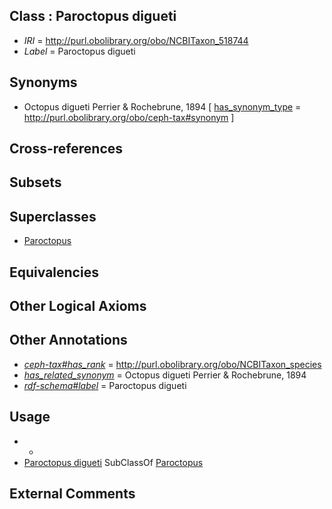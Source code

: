 
## Class : Paroctopus digueti

 * *IRI* = http://purl.obolibrary.org/obo/NCBITaxon_518744
 * *Label* = Paroctopus digueti

## Synonyms

 * Octopus digueti Perrier & Rochebrune, 1894 [ [has_synonym_type](../../pe/oboInOwl#hasSynonymType.md) = http://purl.obolibrary.org/obo/ceph-tax#synonym ]

## Cross-references


## Subsets


## Superclasses

 * [Paroctopus](../../NCBITaxon/43/NCBITaxon_518743.md)

## Equivalencies


## Other Logical Axioms


## Other Annotations

 * *[ceph-tax#has_rank](../../ceph-tax#has/nk/ceph-tax#has_rank.md)* = http://purl.obolibrary.org/obo/NCBITaxon_species
 * *[has_related_synonym](../../ym/oboInOwl#hasRelatedSynonym.md)* = Octopus digueti Perrier & Rochebrune, 1894
 * *[rdf-schema#label](../../el/rdf-schema#label.md)* = Paroctopus digueti

## Usage

 * -
 * [Paroctopus digueti](../../NCBITaxon/44/NCBITaxon_518744.md) SubClassOf [Paroctopus](../../NCBITaxon/43/NCBITaxon_518743.md)

## External Comments

